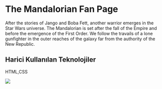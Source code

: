 <h1>The Mandalorian Fan Page</h1>

<p>After the stories of Jango and Boba Fett, another warrior emerges in the Star Wars universe. The Mandalorian is set after the fall of the Empire and before the emergence of the First Order. We follow the travails of a lone gunfighter in the outer reaches of the galaxy far from the authority of the New Republic.
</p>

<h2>Harici Kullanılan Teknolojiler</h2>

HTML,CSS

![](TheMandalorian.gif)
